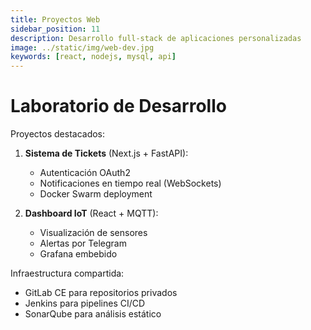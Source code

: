 ```yaml
---
title: Proyectos Web
sidebar_position: 11
description: Desarrollo full-stack de aplicaciones personalizadas
image: ../static/img/web-dev.jpg
keywords: [react, nodejs, mysql, api]
---
```


# Laboratorio de Desarrollo

Proyectos destacados:
1. **Sistema de Tickets** (Next.js + FastAPI):
   - Autenticación OAuth2
   - Notificaciones en tiempo real (WebSockets)
   - Docker Swarm deployment

2. **Dashboard IoT** (React + MQTT):
   - Visualización de sensores
   - Alertas por Telegram
   - Grafana embebido

Infraestructura compartida:
- GitLab CE para repositorios privados
- Jenkins para pipelines CI/CD
- SonarQube para análisis estático